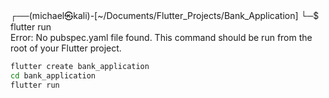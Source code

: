 ┌──(michael㉿kali)-[~/Documents/Flutter_Projects/Bank_Application]
└─$ flutter run   
Error: No pubspec.yaml file found.
This command should be run from the root of your Flutter project.


```bash
flutter create bank_application
cd bank_application
flutter run
```